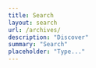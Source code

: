 ```yaml
---
title: Search
layout: search
url: /archives/
description: "Discover"
summary: "Search"
placeholder: "Type..."
---
```

